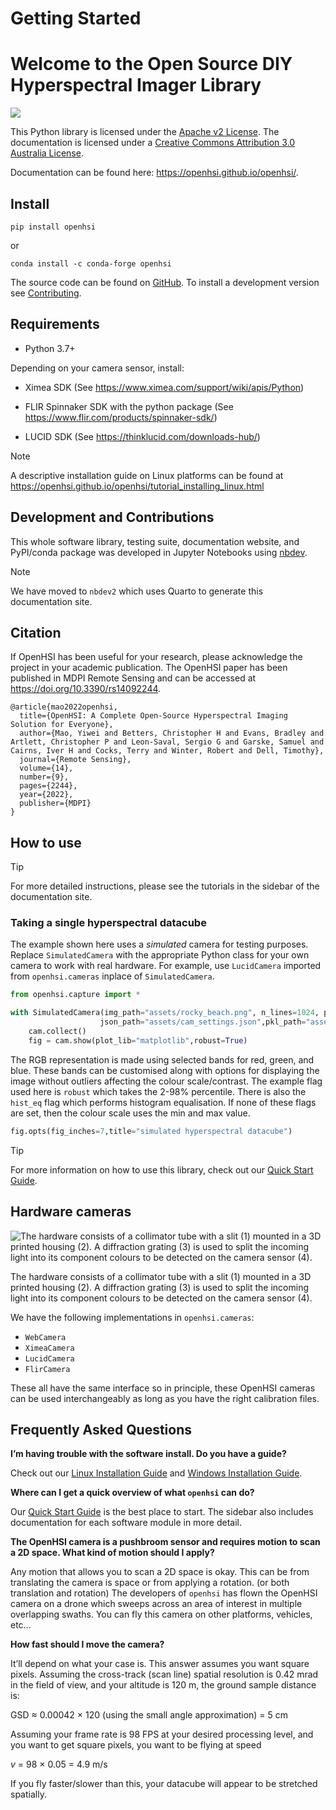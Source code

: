 # Getting Started


<!-- WARNING: THIS FILE WAS AUTOGENERATED! DO NOT EDIT! -->

# Welcome to the Open Source DIY Hyperspectral Imager Library

![](https://github.com/openhsi/openhsi/actions/workflows/main.yml/badge.svg)

This Python library is licensed under the [Apache v2
License](https://www.apache.org/licenses/LICENSE-2.0). The documentation
is licensed under a
<a rel="license" href="http://creativecommons.org/licenses/by/3.0/au/">Creative
Commons Attribution 3.0 Australia License</a>.

Documentation can be found here: <https://openhsi.github.io/openhsi/>.

## Install

`pip install openhsi`

or

`conda install -c conda-forge openhsi`

The source code can be found on
[GitHub](https://github.com/openhsi/openhsi). To install a development
version see [Contributing](contributing.html).

## Requirements

- Python 3.7+

Depending on your camera sensor, install:

- Ximea SDK (See https://www.ximea.com/support/wiki/apis/Python)

- FLIR Spinnaker SDK with the python package (See
  https://www.flir.com/products/spinnaker-sdk/)

- LUCID SDK (See https://thinklucid.com/downloads-hub/)

> [!NOTE]
>
> A descriptive installation guide on Linux platforms can be found at
> https://openhsi.github.io/openhsi/tutorial_installing_linux.html

## Development and Contributions

This whole software library, testing suite, documentation website, and
PyPI/conda package was developed in Jupyter Notebooks using
[nbdev](https://nbdev.fast.ai/).

> [!NOTE]
>
> We have moved to `nbdev2` which uses Quarto to generate this
> documentation site.

<!-- :::{.callout-important}
&#10;This library is under active development and new features are still being added.
&#10;::: -->

## Citation

If OpenHSI has been useful for your research, please acknowledge the
project in your academic publication. The OpenHSI paper has been
published in MDPI Remote Sensing and can be accessed at
<https://doi.org/10.3390/rs14092244>.

    @article{mao2022openhsi,
      title={OpenHSI: A Complete Open-Source Hyperspectral Imaging Solution for Everyone},
      author={Mao, Yiwei and Betters, Christopher H and Evans, Bradley and Artlett, Christopher P and Leon-Saval, Sergio G and Garske, Samuel and Cairns, Iver H and Cocks, Terry and Winter, Robert and Dell, Timothy},
      journal={Remote Sensing},
      volume={14},
      number={9},
      pages={2244},
      year={2022},
      publisher={MDPI}
    }

## How to use

> [!TIP]
>
> For more detailed instructions, please see the tutorials in the
> sidebar of the documentation site.

### Taking a single hyperspectral datacube

The example shown here uses a *simulated* camera for testing purposes.
Replace `SimulatedCamera` with the appropriate Python class for your own
camera to work with real hardware. For example, use `LucidCamera`
imported from `openhsi.cameras` inplace of `SimulatedCamera`.

``` python
from openhsi.capture import *

with SimulatedCamera(img_path="assets/rocky_beach.png", n_lines=1024, processing_lvl = 3,
                    json_path="assets/cam_settings.json",pkl_path="assets/cam_calibration.pkl") as cam:
    cam.collect()
    fig = cam.show(plot_lib="matplotlib",robust=True)
```

The RGB representation is made using selected bands for red, green, and
blue. These bands can be customised along with options for displaying
the image without outliers affecting the colour scale/contrast. The
example flag used here is `robust` which takes the 2-98% percentile.
There is also the `hist_eq` flag which performs histogram equalisation.
If none of these flags are set, then the colour scale uses the min and
max value.

``` python
fig.opts(fig_inches=7,title="simulated hyperspectral datacube")
```

> [!TIP]
>
> For more information on how to use this library, check out our [Quick
> Start Guide](https://openhsi.github.io/openhsi/tutorial_camera.html).

## Hardware cameras

![](assets/openhsi_cam.png "The hardware consists of a collimator tube with a slit (1) mounted in a 3D printed housing (2). A diffraction grating (3) is used to split the incoming light into its component colours to be detected on the camera sensor (4).")

The hardware consists of a collimator tube with a slit (1) mounted in a
3D printed housing (2). A diffraction grating (3) is used to split the
incoming light into its component colours to be detected on the camera
sensor (4).

We have the following implementations in `openhsi.cameras`:

- `WebCamera`
- `XimeaCamera`
- `LucidCamera`
- `FlirCamera`

These all have the same interface so in principle, these OpenHSI cameras
can be used interchangeably as long as you have the right calibration
files.

## Frequently Asked Questions

**I’m having trouble with the software install. Do you have a guide?**

Check out our [Linux Installation
Guide](https://openhsi.github.io/openhsi/tutorial_installing_linux.html)
and [Windows Installation
Guide](https://openhsi.github.io/openhsi/tutorial_installing_windows.html).

**Where can I get a quick overview of what `openhsi` can do?**

Our [Quick Start
Guide](https://openhsi.github.io/openhsi/tutorial_camera.html) is the
best place to start. The sidebar also includes documentation for each
software module in more detail.

**The OpenHSI camera is a pushbroom sensor and requires motion to scan a
2D space. What kind of motion should I apply?**

Any motion that allows you to scan a 2D space is okay. This can be from
translating the camera is space or from applying a rotation. (or both
translation and rotation) The developers of `openhsi` has flown the
OpenHSI camera on a drone which sweeps across an area of interest in
multiple overlapping swaths. You can fly this camera on other platforms,
vehicles, etc…

**How fast should I move the camera?**

It’ll depend on what your case is. This answer assumes you want square
pixels. Assuming the cross-track (scan line) spatial resolution is 0.42
mrad in the field of view, and your altitude is 120 m, the ground sample
distance is:

GSD $\approx$ 0.00042 $\times$ 120 (using the small angle approximation)
= 5 cm

Assuming your frame rate is 98 FPS at your desired processing level, and
you want to get square pixels, you want to be flying at speed

$v$ = 98 $\times$ 0.05 = 4.9 m/s

If you fly faster/slower than this, your datacube will appear to be
stretched spatially.
